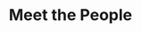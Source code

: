 ---
layout: people
title: Meet the People
name: "Mengchen Wang"
position: "PhD Student (Computer Science)"
current: true
headshot: "mengchen.png"
bio: "I am currently an undergraduate student in Computer Science at Tsinghua University and will begin my Ph.D. studies at Stanford in the fall of 2025. I am captivated by the synergy of artificial intelligence and biological exploration. My academic journey has exposed me to the intricate tapestry of artificial intelligence, genomics, and computational biology. Outside the lab, I am interested in reading books and playing badminton."
twitter: ""
---